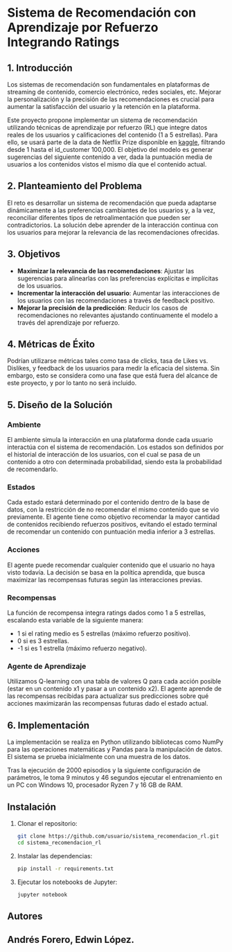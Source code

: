 # Sistema de Recomendación con Aprendizaje por Refuerzo Integrando Ratings

## 1. Introducción
Los sistemas de recomendación son fundamentales en plataformas de streaming de contenido, comercio electrónico, redes sociales, etc. Mejorar la personalización y la precisión de las recomendaciones es crucial para aumentar la satisfacción del usuario y la retención en la plataforma.

Este proyecto propone implementar un sistema de recomendación utilizando técnicas de aprendizaje por refuerzo (RL) que integre datos reales de los usuarios y calificaciones del contenido (1 a 5 estrellas). Para ello, se usará parte de la data de Netflix Prize disponible en [kaggle](https://www.kaggle.com/datasets/netflix-inc/netflix-prize-data), filtrando desde 1 hasta el id_customer 100,000. El objetivo del modelo es generar sugerencias del siguiente contenido a ver, dada la puntuación media de usuarios a los contenidos vistos el mismo día que el contenido actual.

## 2. Planteamiento del Problema
El reto es desarrollar un sistema de recomendación que pueda adaptarse dinámicamente a las preferencias cambiantes de los usuarios y, a la vez, reconciliar diferentes tipos de retroalimentación que pueden ser contradictorios. La solución debe aprender de la interacción continua con los usuarios para mejorar la relevancia de las recomendaciones ofrecidas.

## 3. Objetivos
- **Maximizar la relevancia de las recomendaciones**: Ajustar las sugerencias para alinearlas con las preferencias explícitas e implícitas de los usuarios.
- **Incrementar la interacción del usuario**: Aumentar las interacciones de los usuarios con las recomendaciones a través de feedback positivo.
- **Mejorar la precisión de la predicción**: Reducir los casos de recomendaciones no relevantes ajustando continuamente el modelo a través del aprendizaje por refuerzo.

## 4. Métricas de Éxito
Podrían utilizarse métricas tales como tasa de clicks, tasa de Likes vs. Dislikes, y feedback de los usuarios para medir la eficacia del sistema. Sin embargo, esto se considera como una fase que está fuera del alcance de este proyecto, y por lo tanto no será incluido.

## 5. Diseño de la Solución

### Ambiente
El ambiente simula la interacción en una plataforma donde cada usuario interactúa con el sistema de recomendación. Los estados son definidos por el historial de interacción de los usuarios, con el cual se pasa de un contenido a otro con determinada probabilidad, siendo esta la probabilidad de recomendarlo.

### Estados
Cada estado estará determinado por el contenido dentro de la base de datos, con la restricción de no recomendar el mismo contenido que se vio previamente. El agente tiene como objetivo recomendar la mayor cantidad de contenidos recibiendo refuerzos positivos, evitando el estado terminal de recomendar un contenido con puntuación media inferior a 3 estrellas.

### Acciones
El agente puede recomendar cualquier contenido que el usuario no haya visto todavía. La decisión se basa en la política aprendida, que busca maximizar las recompensas futuras según las interacciones previas.

### Recompensas
La función de recompensa integra ratings dados como 1 a 5 estrellas, escalando esta variable de la siguiente manera:
- 1 si el rating medio es 5 estrellas (máximo refuerzo positivo).
- 0 si es 3 estrellas.
- -1 si es 1 estrella (máximo refuerzo negativo).

### Agente de Aprendizaje
Utilizamos Q-learning con una tabla de valores Q para cada acción posible (estar en un contenido x1 y pasar a un contenido x2). El agente aprende de las recompensas recibidas para actualizar sus predicciones sobre qué acciones maximizarán las recompensas futuras dado el estado actual.

## 6. Implementación
La implementación se realiza en Python utilizando bibliotecas como NumPy para las operaciones matemáticas y Pandas para la manipulación de datos. El sistema se prueba inicialmente con una muestra de los datos.

Tras la ejecución de 2000 episodios y la siguiente configuración de parámetros, le toma 9 minutos y 46 segundos ejecutar el entrenamiento en un PC con Windows 10, procesador Ryzen 7 y 16 GB de RAM.

## Instalación
1. Clonar el repositorio:
    ```bash
    git clone https://github.com/usuario/sistema_recomendacion_rl.git
    cd sistema_recomendacion_rl
    ```

2. Instalar las dependencias:
    ```bash
    pip install -r requirements.txt
    ```

3. Ejecutar los notebooks de Jupyter:
    ```bash
    jupyter notebook
    ```

## Autores
Andrés Forero, Edwin López.
---
